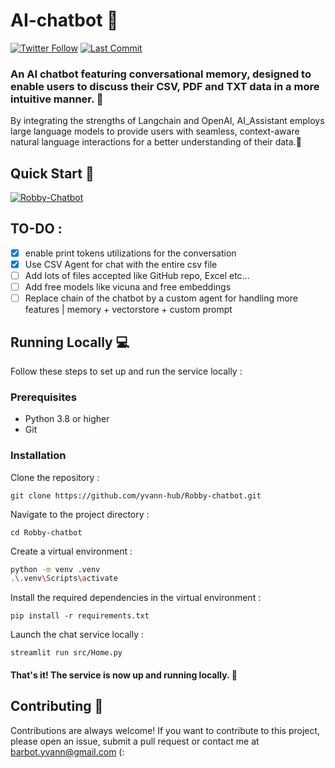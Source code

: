 # AI-chatbot 🤖

[![Twitter Follow](https://img.shields.io/twitter/follow/sor3a95?style=social)](https://twitter.com/sor3a95)
[![Last Commit](https://img.shields.io/github/last-commit/AhmedEwis/AI_Assistant)](https://github.com/AhmedEwis/AI_Assistant/commits/main)


### An AI chatbot featuring conversational memory, designed to enable users to discuss their CSV, PDF and TXT data in a more intuitive manner. 📄

By integrating the strengths of Langchain and OpenAI, AI_Assistant employs large language models to provide users with seamless, 
context-aware natural language interactions for a better understanding of their data.🧠
## Quick Start 🚀

[![Robby-Chatbot](https://img.shields.io/static/v1?label=Robby-Chatbot&message=Visit%20Website&color=ffffff&labelColor=ADD8E6&style=for-the-badge)](https://robby-chatbot.streamlit.app/)


## TO-DO :
- [x] enable print tokens utilizations for the conversation
- [x] Use CSV Agent for chat with the entire csv file
- [ ] Add lots of files accepted like GitHub repo, Excel etc...
- [ ] Add free models like vicuna and free embeddings
- [ ] Replace chain of the chatbot by a custom agent for handling more features | memory + vectorstore + custom prompt

## Running Locally 💻
Follow these steps to set up and run the service locally :

### Prerequisites
- Python 3.8 or higher
- Git

### Installation
Clone the repository :

`git clone https://github.com/yvann-hub/Robby-chatbot.git`


Navigate to the project directory :

`cd Robby-chatbot`


Create a virtual environment :
```bash
python -m venv .venv
.\.venv\Scripts\activate
```

Install the required dependencies in the virtual environment :

`pip install -r requirements.txt`


Launch the chat service locally :

`streamlit run src/Home.py`

#### That's it! The service is now up and running locally. 🤗

## Contributing 🙌
Contributions are always welcome! If you want to contribute to this project, please open an issue, submit a pull request or contact me at barbot.yvann@gmail.com (:


